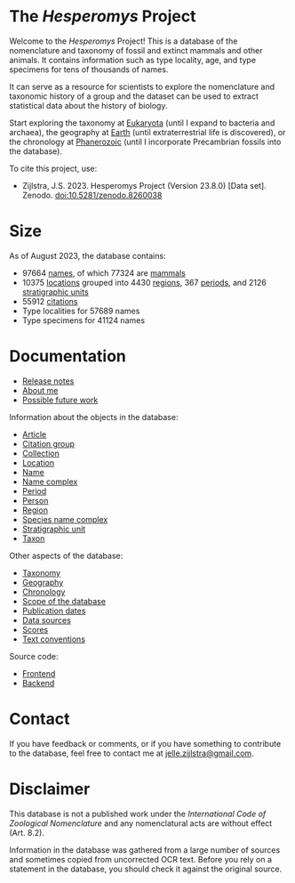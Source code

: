 # The _Hesperomys_ Project

Welcome to the _Hesperomys_ Project! This is a database of the nomenclature and taxonomy
of fossil and extinct mammals and other animals. It contains information such as type
locality, age, and type specimens for tens of thousands of names.

It can serve as a resource for scientists to explore the nomenclature and taxonomic
history of a group and the dataset can be used to extract statistical data about the
history of biology.

Start exploring the taxonomy at [Eukaryota](/t/Eukaryota) (until I expand to bacteria
and archaea), the geography at [Earth](/r/Earth) (until extraterrestrial life is
discovered), or the chronology at [Phanerozoic](/p/Phanerozoic) (until I incorporate
Precambrian fossils into the database).

To cite this project, use:

- Zijlstra, J.S. 2023. Hesperomys Project (Version 23.8.0) [Data set]. Zenodo.
  [doi:10.5281/zenodo.8260038](https://doi.org/10.5281/zenodo.8260038)

# Size

As of August 2023, the database contains:

- 97664 [names](/docs/name), of which 77324 are [mammals](/t/Mammalia)
- 10375 [locations](/docs/location) grouped into 4430 [regions](/docs/region), 367
  [periods](/docs/period), and 2126 [stratigraphic units](/docs/stratigraphic-unit)
- 55912 [citations](/docs/article)
- Type localities for 57689 names
- Type specimens for 41124 names

# Documentation

- [Release notes](/docs/release-notes)
- [About me](/docs/about)
- [Possible future work](/docs/future-work)

Information about the objects in the database:

- [Article](/docs/article)
- [Citation group](/docs/citation-group)
- [Collection](/docs/collection)
- [Location](/docs/location)
- [Name](/docs/name)
- [Name complex](/docs/name-complex)
- [Period](/docs/period)
- [Person](/docs/person)
- [Region](/docs/region)
- [Species name complex](/docs/species-name-complex)
- [Stratigraphic unit](/docs/stratigraphic-unit)
- [Taxon](/docs/taxon)

Other aspects of the database:

- [Taxonomy](/docs/taxonomy)
- [Geography](/docs/geography)
- [Chronology](/docs/chronology)
- [Scope of the database](/docs/scope)
- [Publication dates](/docs/dating)
- [Data sources](/docs/data-sources)
- [Scores](/docs/scores)
- [Text conventions](/docs/text)

Source code:

- [Frontend](https://github.com/JelleZijlstra/hesperomys/)
- [Backend](https://github.com/JelleZijlstra/taxonomy/)

# Contact

If you have feedback or comments, or if you have something to contribute to the
database, feel free to contact me at
[jelle.zijlstra@gmail.com](mailto:jelle.zijlstra@gmail.com).

# Disclaimer

This database is not a published work under the _International Code of Zoological
Nomenclature_ and any nomenclatural acts are without effect (Art. 8.2).

Information in the database was gathered from a large number of sources and sometimes
copied from uncorrected OCR text. Before you rely on a statement in the database, you
should check it against the original source.
